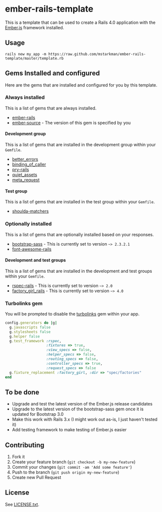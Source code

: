 # ember-rails-template

This is a template that can be used to create a Rails 4.0 application with the [Ember.js](http://emberjs.com/) framework installed.

## Usage

`rails new my_app -m https://raw.github.com/mstarkman/ember-rails-template/master/template.rb`

## Gems Installed and configured

Here are the gems that are installed and configured for you by this template.

### Always installed

This is a list of gems that are always installed.

* [ember-rails](https://github.com/emberjs/ember-rails)
* [ember-source](https://github.com/emberjs/ember.js) - The version of this gem is specified by you

#### Development group

This is a list of gems that are installed in the development group within your `Gemfile`.

* [better_errors](https://github.com/charliesome/better_errors)
* [binding_of_caller](https://github.com/banister/binding_of_caller)
* [pry-rails](https://github.com/rweng/pry-rails)
* [quiet_assets](https://github.com/evrone/quiet_assets)
* [meta_request](https://github.com/qqshfox/meta_request)

#### Test group

This is a list of gems that are installed in the test group within your `Gemfile`.

* [shoulda-matchers](https://github.com/thoughtbot/shoulda-matchers)

### Optionally installed

This is a list of gems that are optionally installed based on your responses.

* [bootstrap-sass](https://github.com/thomas-mcdonald/bootstrap-sass) - This is currently set to version `~> 2.3.2.1`
* [font-awesome-rails](https://github.com/bokmann/font-awesome-rails)

#### Development and test groups

This is a list of gems that are installed in the development and test groups within your `Gemfile`.

* [rspec-rails](https://github.com/rspec/rspec-rails) - This is currently set to version `~> 2.0`
* [factory_girl_rails](https://github.com/thoughtbot/factory_girl_rails) - This is currently set to version `~> 4.0`

### Turbolinks gem

You will be prompted to disable the [turbolinks]() gem within your app.

```ruby
config.generators do |g|
  g.javascripts false
  g.stylesheets false
  g.helper false
  g.test_framework :rspec,
                   :fixtures => true,
                   :view_specs => false,
                   :helper_specs => false,
                   :routing_specs => false,
                   :controller_specs => true,
                   :request_specs => false
  g.fixture_replacement :factory_girl, :dir => "spec/factories"
end
```

## To be done

* Upgrade and test the latest version of the Ember.js release candidates
* Upgrade to the latest version of the bootstrap-sass gem once it is updated for Bootstrap 3.0
* Make this work with Rails 3.x (I might work out as-is, I just haven't tested it)
* Add testing framework to make testing of Ember.js easier

## Contributing

1. Fork it
2. Create your feature branch (`git checkout -b my-new-feature`)
3. Commit your changes (`git commit -am 'Add some feature'`)
4. Push to the branch (`git push origin my-new-feature`)
5. Create new Pull Request

## License

See [LICENSE.txt](LICENSE.txt).
